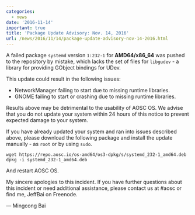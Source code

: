```yaml
---
categories:
  - news
date: '2016-11-14'
important: true
title: 'Package Update Advisory: Nov. 14, 2016'
url: /news/2016/11/14/package-update-advisory-nov-14-2016.html
---
```



A failed package `systemd` version `1:232-1` for **AMD64/x86_64** was pushed to the repository by mistake, which lacks the set of files for `libgudev` - a library for providing GObject bindings for UDev.

This update could result in the following issues:

- NetworkManager failing to start due to missing runtime libraries.
- GNOME failing to start or crashing due to missing runtime libraries.

Results above may be detrimental to the usability of AOSC OS. We advise that you do not update your system within 24 hours of this notice to prevent expected damage to your system.

If you have already updated your system and ran into issues described above, please download the following package and install the update manually - as `root` or by using `sudo`.

    wget https://repo.aosc.io/os-amd64/os3-dpkg/s/systemd_232-1_amd64.deb
    dpkg -i systemd_232-1_amd64.deb

And restart AOSC OS.

My sincere apologies to this incident. If you have further questions about this incident or need additional assistance, please contact us at #aosc or find me, JeffBai on Freenode.

— Mingcong Bai